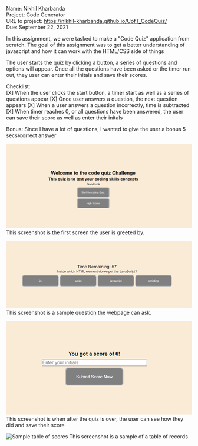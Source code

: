 Name: Nikhil Kharbanda\
Project: Code Generator\
URL to project: https://nikhil-kharbanda.github.io/UofT_CodeQuiz/ \
Due: September 22, 2021 

In this assignment, we were tasked to make a "Code Quiz" application from scratch. The goal of this assignment was to get a better understanding of javascript and how it can work with the HTML/CSS side of things

The user starts the quiz by clicking a button, a series of questions and options will appear. Once all the questions have been asked or the timer run out, they user can enter their initals and save their scores.

Checklist:\
[X] When the user clicks the start button, a timer start as well as a series of questions appear
[X] Once user answers a question, the next question appears
[X] When a user answers a question incorrectly, time is subtracted
[X] When timer reaches 0, or all questions have been answered, the user can save their score as well as enter their initals

Bonus: Since I have a lot of questions, I wanted to give the user a bonus 5 secs/correct answer

![The welcome screen](imgs/Page1-Welcome.PNG)
This screenshot is the first screen the user is greeted by.

![Sample Question](imgs/Page2-Question.PNG)
This screenshot is a sample question the webpage can ask.

![Screen after quiz](imgs/Page4-End_of_quiz_screen.PNG)
This screenshot is when after the quiz is over, the user can see how they did and save their score

![Sample table of scores](Page5-Table_of_scoresPNG.PNG)
This screenshot is a sample of a table of records 